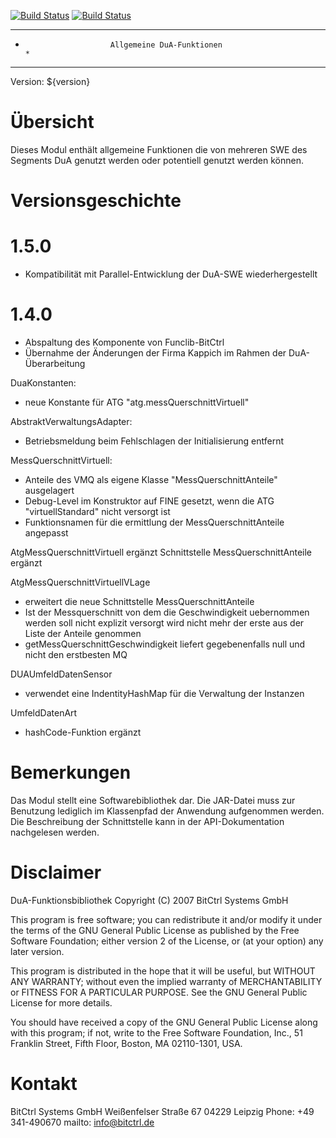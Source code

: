 [![Build Status](https://travis-ci.org/bitctrl/de.bsvrz.sys.funclib.bitctrl.dua.svg?branch=support/1.5.0)](https://travis-ci.org/bitctrl/de.bsvrz.sys.funclib.bitctrl.dua)
[![Build Status](https://api.bintray.com/packages/bitctrl/maven/de.bsvrz.sys.funclib.bitctrl.dua/images/download.svg)](https://bintray.com/bitctrl/maven/de.bsvrz.sys.funclib.bitctrl.dua)

********************************************************************************
*                        Allgemeine DuA-Funktionen                             *
********************************************************************************

Version: ${version}

Übersicht
=========

Dieses Modul enthält allgemeine Funktionen die von mehreren SWE des Segments DuA
genutzt werden oder potentiell genutzt werden können.


Versionsgeschichte
==================

1.5.0
=====
- Kompatibilität mit Parallel-Entwicklung der DuA-SWE wiederhergestellt

1.4.0
=====
- Abspaltung des Komponente von Funclib-BitCtrl
- Übernahme der Änderungen der Firma Kappich im Rahmen der DuA-Überarbeitung

DuaKonstanten:
- neue Konstante für ATG "atg.messQuerschnittVirtuell"

AbstraktVerwaltungsAdapter:
- Betriebsmeldung beim Fehlschlagen der Initialisierung entfernt

MessQuerschnittVirtuell:
- Anteile des VMQ als eigene Klasse "MessQuerschnittAnteile" ausgelagert
- Debug-Level im Konstruktor auf FINE gesetzt, wenn die ATG "virtuellStandard" nicht versorgt ist
- Funktionsnamen für die ermittlung der MessQuerschnittAnteile angepasst

AtgMessQuerschnittVirtuell ergänzt
Schnittstelle MessQuerschnittAnteile ergänzt

AtgMessQuerschnittVirtuellVLage
- erweitert die neue Schnittstelle MessQuerschnittAnteile
- Ist der Messquerschnitt von dem die Geschwindigkeit uebernommen werden soll nicht explizit versorgt wird nicht mehr der erste aus der Liste der Anteile genommen
- getMessQuerschnittGeschwindigkeit liefert gegebenenfalls null und nicht den erstbesten MQ

DUAUmfeldDatenSensor
- verwendet eine IndentityHashMap für die Verwaltung der Instanzen

UmfeldDatenArt
- hashCode-Funktion ergänzt


Bemerkungen
===========

Das Modul stellt eine Softwarebibliothek dar. Die JAR-Datei muss zur Benutzung
lediglich im Klassenpfad der Anwendung aufgenommen werden. Die Beschreibung der
Schnittstelle kann in der API-Dokumentation nachgelesen werden.


Disclaimer
==========

DuA-Funktionsbibliothek
Copyright (C) 2007 BitCtrl Systems GmbH

This program is free software; you can redistribute it and/or modify it under
the terms of the GNU General Public License as published by the Free Software
Foundation; either version 2 of the License, or (at your option) any later
version.

This program is distributed in the hope that it will be useful, but WITHOUT
ANY WARRANTY; without even the implied warranty of MERCHANTABILITY or FITNESS
FOR A PARTICULAR PURPOSE. See the GNU General Public License for more
details.

You should have received a copy of the GNU General Public License along with
this program; if not, write to the Free Software Foundation, Inc., 51
Franklin Street, Fifth Floor, Boston, MA 02110-1301, USA.


Kontakt
=======

BitCtrl Systems GmbH
Weißenfelser Straße 67
04229 Leipzig
Phone: +49 341-490670
mailto: info@bitctrl.de
